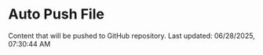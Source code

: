 # Auto Push File

Content that will be pushed to GitHub repository.
Last updated: 06/28/2025, 07:30:44 AM